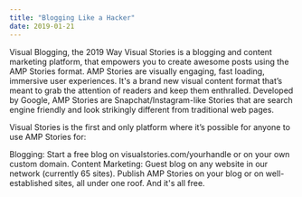 ```yaml
---
title: "Blogging Like a Hacker"
date: 2019-01-21
---
```


Visual Blogging, the 2019 Way
Visual Stories is a blogging and content marketing platform, that empowers you to create awesome posts using the AMP Stories format. AMP Stories are visually engaging, fast loading, immersive user experiences. It's a brand new visual content format that’s meant to grab the attention of readers and keep them enthralled. Developed by Google, AMP Stories are Snapchat/Instagram-like Stories that are search engine friendly and look strikingly different from traditional web pages.

Visual Stories is the first and only platform where it’s possible for anyone to use AMP Stories for:

Blogging: Start a free blog on visualstories.com/yourhandle or on your own custom domain.
Content Marketing: Guest blog on any website in our network (currently 65 sites).
Publish AMP Stories on your blog or on well-established sites, all under one roof. And it's all free.
